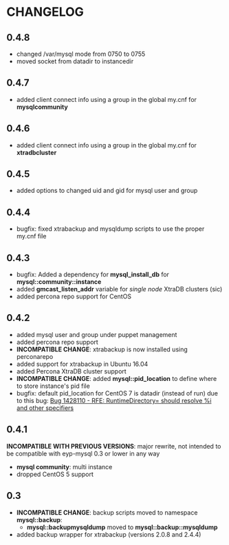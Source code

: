 # CHANGELOG

## 0.4.8

* changed /var/mysql mode from 0750 to 0755
* moved socket from datadir to instancedir

## 0.4.7

* added client connect info using a group in the global my.cnf for **mysqlcommunity**

## 0.4.6

* added client connect info using a group in the global my.cnf for **xtradbcluster**

## 0.4.5

* added options to changed uid and gid for mysql user and group

## 0.4.4

* bugfix: fixed xtrabackup and mysqldump scripts to use the proper my.cnf file

## 0.4.3

* bugfix: Added a dependency for **mysql_install_db** for **mysql::community::instance**
* added **gmcast_listen_addr** variable for *single node* XtraDB clusters (sic)
* added percona repo support for CentOS

## 0.4.2

* added mysql user and group under puppet management
* added percona repo support
* **INCOMPATIBLE CHANGE**: xtrabackup is now installed using perconarepo
* added support for xtrabackup in Ubuntu 16.04
* added Percona XtraDB cluster support
* **INCOMPATIBLE CHANGE**: added **mysql::pid_location** to define where to store instance's pid file
* bugfix: default pid_location for CentOS 7 is datadir (instead of run) due to this bug: [Bug 1428110 - RFE: RuntimeDirectory= should resolve %i and other specifiers](https://bugzilla.redhat.com/show_bug.cgi?id=1428110)

## 0.4.1

**INCOMPATIBLE WITH PREVIOUS VERSIONS**: major rewrite, not intended to be compatible with eyp-mysql 0.3 or lower in any way
* **mysql community**: multi instance
* dropped CentOS 5 support

## 0.3

* **INCOMPATIBLE CHANGE**: backup scripts moved to namespace **mysql::backup**:
  * **mysql::backupmysqldump** moved to **mysql::backup::mysqldump**
* added backup wrapper for xtrabackup (versions 2.0.8 and 2.4.4)
